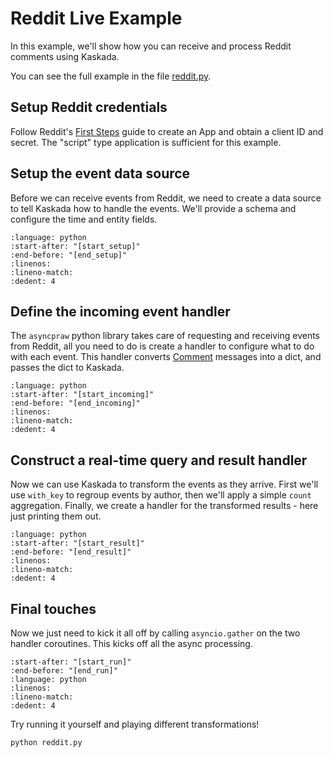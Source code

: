 # Reddit Live Example

In this example, we'll show how you can receive and process Reddit comments using Kaskada.

You can see the full example in the file [reddit.py](https://github.com/kaskada-ai/kaskada/blob/main/python/docs/source/examples/reddit.py).

## Setup Reddit credentials

Follow Reddit's [First Steps](https://github.com/reddit-archive/reddit/wiki/OAuth2-Quick-Start-Example#first-steps) guide to create an App and obtain a client ID and secret.
The "script" type application is sufficient for this example.

## Setup the event data source

Before we can receive events from Reddit, we need to create a data source to tell Kaskada how to handle the events.
We'll provide a schema and configure the time and entity fields.

```{literalinclude} reddit.py
:language: python
:start-after: "[start_setup]"
:end-before: "[end_setup]"
:linenos:
:lineno-match:
:dedent: 4
```

## Define the incoming event handler

The `asyncpraw` python library takes care of requesting and receiving events from Reddit, all you need to do is create a handler to configure what to do with each event.
This handler converts [Comment](https://praw.readthedocs.io/en/stable/code_overview/models/comment.html#praw.models.Comment) messages into a dict, and passes the dict to Kaskada.

```{literalinclude} reddit.py
:language: python
:start-after: "[start_incoming]"
:end-before: "[end_incoming]"
:linenos:
:lineno-match:
:dedent: 4
```

## Construct a real-time query and result handler

Now we can use Kaskada to transform the events as they arrive.
First we'll use `with_key` to regroup events by author, then we'll apply a simple `count` aggregation.
Finally, we create a handler for the transformed results - here just printing them out.


```{literalinclude} reddit.py
:language: python
:start-after: "[start_result]"
:end-before: "[end_result]"
:linenos:
:lineno-match:
:dedent: 4
```

## Final touches

Now we just need to kick it all off by calling `asyncio.gather` on the two handler coroutines. This kicks off all the async processing.

```{literalinclude} reddit.py
:start-after: "[start_run]"
:end-before: "[end_run]"
:language: python
:linenos:
:lineno-match:
:dedent: 4
```

Try running it yourself and playing different transformations!

```bash
python reddit.py
```
